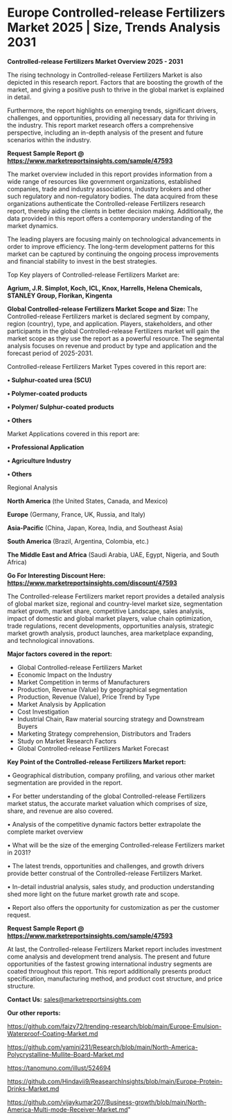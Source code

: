 # Europe Controlled-release Fertilizers Market 2025 | Size, Trends Analysis 2031

<Strong> Controlled-release Fertilizers Market Overview 2025 - 2031</strong>

The rising technology in Controlled-release Fertilizers Market is also depicted in this research report. Factors that are boosting the growth of the market, and giving a positive push to thrive in the global market is explained in detail.

Furthermore, the report highlights on emerging trends, significant drivers, challenges, and opportunities, providing all necessary data for thriving in the industry. This report market research offers a comprehensive perspective, including an in-depth analysis of the present and future scenarios within the industry.

<strong>Request Sample Report @ <a href=https://www.marketreportsinsights.com/sample/47593>https://www.marketreportsinsights.com/sample/47593</a></strong>

The market overview included in this report provides information from a wide range of resources like government organizations, established companies, trade and industry associations, industry brokers and other such regulatory and non-regulatory bodies. The data acquired from these organizations authenticate the Controlled-release Fertilizers research report, thereby aiding the clients in better decision making. Additionally, the data provided in this report offers a contemporary understanding of the market dynamics.

The leading players are focusing mainly on technological advancements in order to improve efficiency. The long-term development patterns for this market can be captured by continuing the ongoing process improvements and financial stability to invest in the best strategies.

Top Key players of Controlled-release Fertilizers Market are:

<strong>Agrium, J.R. Simplot, Koch, ICL, Knox, Harrells, Helena Chemicals, STANLEY Group, Florikan, Kingenta</strong>

<strong><b>Global Controlled-release Fertilizers Market Scope and Size:</b></strong>
The Controlled-release Fertilizers market is declared segment by company, region (country), type, and application. Players, stakeholders, and other participants in the global Controlled-release Fertilizers market will gain the market scope as they use the report as a powerful resource. The segmental analysis focuses on revenue and product by type and application and the forecast period of 2025-2031.

Controlled-release Fertilizers Market Types covered in this report are:

<strong>•  Sulphur-coated urea (SCU)

•  Polymer-coated products

•  Polymer/ Sulphur-coated products

•  Others</strong>

Market Applications covered in this report are:

<strong>•  Professional Application

•  Agriculture Industry

•  Others</strong> 

Regional Analysis

<strong>North America</strong> (the United States, Canada, and Mexico)

<strong>Europe</strong> (Germany, France, UK, Russia, and Italy)

<strong>Asia-Pacific</strong> (China, Japan, Korea, India, and Southeast Asia)

<strong>South America</strong> (Brazil, Argentina, Colombia, etc.)

<strong>The Middle East and Africa</strong> (Saudi Arabia, UAE, Egypt, Nigeria, and South Africa)

<strong>Go For Interesting Discount Here: <a href=https://www.marketreportsinsights.com/discount/47593>https://www.marketreportsinsights.com/discount/47593</a></strong>

The Controlled-release Fertilizers market report provides a detailed analysis of global market size, regional and country-level market size, segmentation market growth, market share, competitive Landscape, sales analysis, impact of domestic and global market players, value chain optimization, trade regulations, recent developments, opportunities analysis, strategic market growth analysis, product launches, area marketplace expanding, and technological innovations.

<strong><b>Major factors covered in the report:</b></strong>
<ul>
  <li>Global Controlled-release Fertilizers Market </li>
  <li>Economic Impact on the Industry</li>
  <li>Market Competition in terms of Manufacturers</li>
  <li>Production, Revenue (Value) by geographical segmentation</li>
  <li>Production, Revenue (Value), Price Trend by Type</li>
  <li>Market Analysis by Application</li>
  <li>Cost Investigation</li>
  <li>Industrial Chain, Raw material sourcing strategy and Downstream Buyers</li>
  <li>Marketing Strategy comprehension, Distributors and Traders</li>
  <li>Study on Market Research Factors</li>
  <li>Global Controlled-release Fertilizers Market Forecast</li>
</ul>

<strong><b>Key Point of the Controlled-release Fertilizers Market report:</b></strong>

• Geographical distribution, company profiling, and various other market segmentation are provided in the report.

• For better understanding of the global Controlled-release Fertilizers market status, the accurate market valuation which comprises of size, share, and revenue are also covered.

• Analysis of the competitive dynamic factors better extrapolate the complete market overview

• What will be the size of the emerging Controlled-release Fertilizers market in 2031?

• The latest trends, opportunities and challenges, and growth drivers provide better construal of the Controlled-release Fertilizers Market.

• In-detail industrial analysis, sales study, and production understanding shed more light on the future market growth rate and scope.

• Report also offers the opportunity for customization as per the customer request.

<strong>Request Sample Report @ <a href=https://www.marketreportsinsights.com/sample/47593>https://www.marketreportsinsights.com/sample/47593</a></strong>

At last, the Controlled-release Fertilizers Market report includes investment come analysis and development trend analysis. The present and future opportunities of the fastest growing international industry segments are coated throughout this report. This report additionally presents product specification, manufacturing method, and product cost structure, and price structure.

<strong>Contact Us:</strong>
sales@marketreportsinsights.com

<strong>Our other reports:</strong>

<a href=https://github.com/faizy72/trending-research/blob/main/Europe-Emulsion-Waterproof-Coating-Market.md>https://github.com/faizy72/trending-research/blob/main/Europe-Emulsion-Waterproof-Coating-Market.md</a>

<a href=https://github.com/yamini231/Research/blob/main/North-America-Polycrystalline-Mullite-Board-Market.md>https://github.com/yamini231/Research/blob/main/North-America-Polycrystalline-Mullite-Board-Market.md</a>

<a href=https://tanomuno.com/illust/524694>https://tanomuno.com/illust/524694</a>

<a href=https://github.com/Hindavii9/ReasearchInsights/blob/main/Europe-Protein-Drinks-Market.md>https://github.com/Hindavii9/ReasearchInsights/blob/main/Europe-Protein-Drinks-Market.md</a>

<a href=https://github.com/vijaykumar207/Business-growth/blob/main/North-America-Multi-mode-Receiver-Market.md>https://github.com/vijaykumar207/Business-growth/blob/main/North-America-Multi-mode-Receiver-Market.md</a>"
